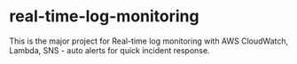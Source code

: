 # real-time-log-monitoring
This is the major project for Real-time log monitoring with AWS CloudWatch, Lambda, SNS - auto alerts for quick incident response.
